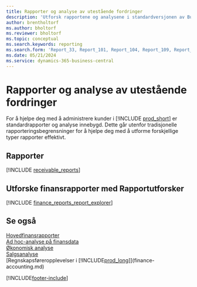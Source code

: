 ```yaml
---
title: Rapporter og analyse av utestående fordringer
description: 'Utforsk rapportene og analysene i standardversjonen av Business Central, som hjelper deg med å holde oversikt over kunder.'
author: brentholtorf
ms.author: bholtorf
ms.reviewer: bholtorf
ms.topic: conceptual
ms.search.keywords: reporting
ms.search.form: 'Report_33, Report_101, Report_104, Report_109, Report_112, Report_120, Report_121, Report_129, Report_211, Report_1316'
ms.date: 05/21/2024
ms.service: dynamics-365-business-central
---
```

# <a name="accounts-receivable-reports-and-analytics"></a>Rapporter og analyse av utestående fordringer

For å hjelpe deg med å administrere kunder i [!INCLUDE [prod_short](includes/prod_short.md)] er standardrapporter og analyse innebygd. Dette går utenfor tradisjonelle rapporteringsbegrensninger for å hjelpe deg med å utforme forskjellige typer rapporter effektivt.  

## <a name="reports"></a>Rapporter

[!INCLUDE [receivable_reports](includes/receivable-reports-include.md)]

## <a name="explore-finance-reports-with-report-explorer"></a>Utforske finansrapporter med Rapportutforsker

[!INCLUDE [finance_reports_report_explorer](includes/finance-reports-report-explorer-include.md)]


## <a name="see-also"></a>Se også

[Hovedfinansrapporter](finance-reports.md)  
[Ad hoc-analyse på finansdata](ad-hoc-analysis-finance.md)   
[Økonomisk analyse](bi.md)   
[Salgsanalyse](sales-analytics-overview.md)  
[Regnskapsføreropplevelser i [!INCLUDE[prod_long](includes/prod_long.md)]](finance-accounting.md)  

[!INCLUDE[footer-include](includes/footer-banner.md)]
